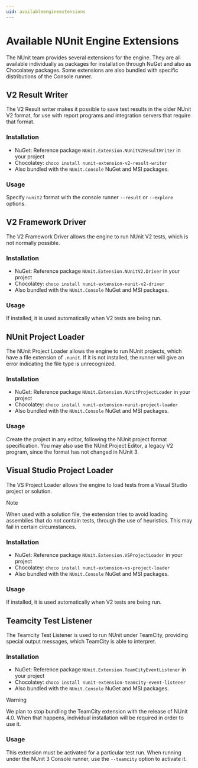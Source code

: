 ```yaml
---
uid: availableengineextensions
---
```


# Available NUnit Engine Extensions

The NUnit team provides several extensions for the engine. They are all available individually as
packages for installation through NuGet and also as Chocolatey packages. Some extensions are also
bundled with specific distributions of the Console runner.

## V2 Result Writer

The V2 Result writer makes it possible to save test results in the older NUnit V2 format, for use
with report programs and integration servers that require that format.

### Installation

* NuGet: Reference package `NUnit.Extension.NUnitV2ResultWriter` in your project
* Chocolatey: `choco install nunit-extension-v2-result-writer`
* Also bundled with the `NUnit.Console` NuGet and MSI packages.

### Usage

 Specify `nunit2` format with the console runner `--result` or `--explore` options.

## V2 Framework Driver

The V2 Framework Driver allows the engine to run NUnit V2 tests, which is not normally possible.

### Installation

* NuGet: Reference package `NUnit.Extension.NUnitV2.Driver` in your project
* Chocolatey: `choco install nunit-extension-nunit-v2-driver`
* Also bundled with the `NUnit.Console` NuGet and MSI packages.

### Usage

 If installed, it is used automatically when V2 tests are being run.

## NUnit Project Loader

The NUnit Project Loader allows the engine to run NUnit projects, which have a file extension of `.nunit`.
If it is not installed, the runner will give an error indicating the file type is unrecognized.

### Installation

* NuGet: Reference package `NUnit.Extension.NUnitProjectLoader` in your project
* Chocolatey: `choco install nunit-extension-nunit-project-loader`
* Also bundled with the `NUnit.Console` NuGet and MSI packages.

### Usage

 Create the project in any editor, following the NUnit project format specification.
 You may also use the NUnit Project Editor, a legacy V2 program, since the format has
 not changed in NUnit 3.

## Visual Studio Project Loader

The VS Project Loader allows the engine to load tests from a Visual Studio
project or solution. 

> [!NOTE]
> When used with a solution file, the extension tries to avoid loading assemblies that do not contain tests, through the use of heuristics. This may fail in certain circumstances.

### Installation

* NuGet: Reference package `NUnit.Extension.VSProjectLoader` in your project
* Chocolatey: `choco install nunit-extension-vs-project-loader`
* Also bundled with the `NUnit.Console` NuGet and MSI packages.

### Usage

 If installed, it is used automatically when V2 tests are being run.

## Teamcity Test Listener

The Teamcity Test Listener is used to run NUnit under TeamCity, providing
special output messages, which TeamCity is able to interpret.

### Installation

* NuGet: Reference package `NUnit.Extension.TeamCityEventListener` in your project
* Chocolatey: `choco install nunit-extension-teamcity-event-listener`
* Also bundled with the `NUnit.Console` NuGet and MSI packages.

> [!WARNING]
> We plan to stop bundling the TeamCity extension with the release of NUnit 4.0. When that happens, individual installation will be required in order to use it.

### Usage

 This extension must be activated for a particular test run. When running under the
 NUnit 3 Console runner, use the `--teamcity` option to activate it.
